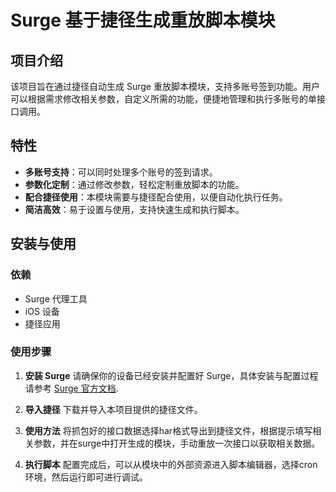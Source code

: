 # Surge 基于捷径生成重放脚本模块

## 项目介绍

该项目旨在通过捷径自动生成 Surge 重放脚本模块，支持多账号签到功能。用户可以根据需求修改相关参数，自定义所需的功能，便捷地管理和执行多账号的单接口调用。

## 特性

- **多账号支持**：可以同时处理多个账号的签到请求。
- **参数化定制**：通过修改参数，轻松定制重放脚本的功能。
- **配合捷径使用**：本模块需要与捷径配合使用，以便自动化执行任务。
- **简洁高效**：易于设置与使用，支持快速生成和执行脚本。

## 安装与使用

### 依赖

- Surge 代理工具
- iOS 设备
- 捷径应用

### 使用步骤

1. **安装 Surge**
   请确保你的设备已经安装并配置好 Surge，具体安装与配置过程请参考 [Surge 官方文档](https://manual.nssurge.com/).

2. **导入捷径**
   下载并导入本项目提供的捷径文件。

3. **使用方法**
   将抓包好的接口数据选择har格式导出到捷径文件，根据提示填写相关参数，并在surge中打开生成的模块，手动重放一次接口以获取相关数据。

4. **执行脚本**
   配置完成后，可以从模块中的外部资源进入脚本编辑器，选择cron环境，然后运行即可进行调试。

